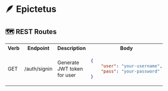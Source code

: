 # 🪶 Epictetus

## 🗺️ REST Routes

<table>
<!-- Header -->
<tr>
<th>Verb</th>
<th>Endpoint</th>
<th>Description</th>
<th>Body</th>
</tr>
<tr>

<!-- /auth/signin -->
<td>GET</td>
<td>/auth/signin</td>
<td>Generate JWT token for user</td>
<td>

```json
{
    "user": "your-username",
    "pass": "your-password"
}
```
</td>

</tr>
</table>